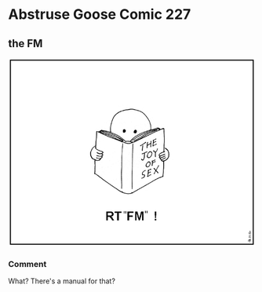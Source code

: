 # Abstruse Goose Comic 227
## the FM

![image](the_fucking_manual.png)
### Comment
What? There's a manual for that?
